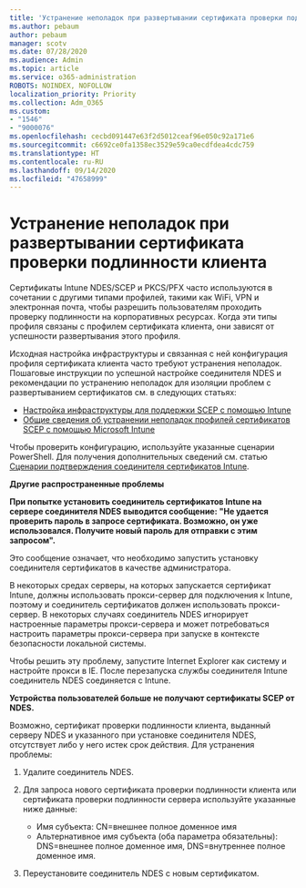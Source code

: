 ```yaml
---
title: 'Устранение неполадок при развертывании сертификата проверки подлинности клиента '
ms.author: pebaum
author: pebaum
manager: scotv
ms.date: 07/28/2020
ms.audience: Admin
ms.topic: article
ms.service: o365-administration
ROBOTS: NOINDEX, NOFOLLOW
localization_priority: Priority
ms.collection: Adm_O365
ms.custom:
- "1546"
- "9000076"
ms.openlocfilehash: cecbd091447e63f2d5012ceaf96e050c92a171e6
ms.sourcegitcommit: c6692ce0fa1358ec3529e59ca0ecdfdea4cdc759
ms.translationtype: HT
ms.contentlocale: ru-RU
ms.lasthandoff: 09/14/2020
ms.locfileid: "47658999"
---
```

# <a name="troubleshooting-client-authentication-certificate-deployment"></a>Устранение неполадок при развертывании сертификата проверки подлинности клиента 

Сертификаты Intune NDES/SCEP и PKCS/PFX часто используются в сочетании с другими типами профилей, такими как WiFi, VPN и электронная почта, чтобы разрешить пользователям проходить проверку подлинности на корпоративных ресурсах. Когда эти типы профиля связаны с профилем сертификата клиента, они зависят от успешности развертывания этого профиля.

Исходная настройка инфраструктуры и связанная с ней конфигурация профиля сертификата клиента часто требуют устранения неполадок. Пошаговые инструкции по успешной настройке соединителя NDES и рекомендации по устранению неполадок для изоляции проблем с развертыванием сертификатов см. в следующих статьях: 

- [Настройка инфраструктуры для поддержки SCEP с помощью Intune](https://support.microsoft.com/help/4459540/troubleshoot-ndes-configuration-for-use-with-intune)
- [Общие сведения об устранении неполадок профилей сертификатов SCEP с помощью Microsoft Intune](https://support.microsoft.com/help/4457481/troubleshooting-scep-certificate-profile-deployment-in-intune)

Чтобы проверить конфигурацию, используйте указанные сценарии PowerShell. Для получения дополнительных сведений см. статью [Сценарии подтверждения соединителя сертификатов Intune](https://github.com/microsoftgraph/powershell-intune-samples/tree/master/CertificationAuthority).

  
**Другие распространенные проблемы**

**При попытке установить соединитель сертификатов Intune на сервере соединителя NDES выводится сообщение: "Не удается проверить пароль в запросе сертификата. Возможно, он уже использовался. Получите новый пароль для отправки с этим запросом".**  

Это сообщение означает, что необходимо запустить установку соединителя сертификатов в качестве администратора.

В некоторых средах серверы, на которых запускается сертификат Intune, должны использовать прокси-сервер для подключения к Intune, поэтому и соединитель сертификатов должен использовать прокси-сервер. В некоторых случаях соединитель NDES игнорирует настроенные параметры прокси-сервера и может потребоваться настроить параметры прокси-сервера при запуске в контексте безопасности локальной системы. 
 
Чтобы решить эту проблему, запустите Internet Explorer как систему и настройте прокси в IE. После перезапуска службы соединителя Intune соединитель NDES соединяется с Intune.

**Устройства пользователей больше не получают сертификаты SCEP от NDES.**

Возможно, сертификат проверки подлинности клиента, выданный серверу NDES и указанного при установке соединителя NDES, отсутствует либо у него истек срок действия. Для устранения проблемы: 
 
1. Удалите соединитель NDES.  
2. Для запроса нового сертификата проверки подлинности клиента или сертификата проверки подлинности сервера используйте указанные ниже данные: 
 
    - Имя субъекта: CN=внешнее полное доменное имя  
    - Альтернативное имя субъекта (оба параметра обязательны): DNS=внешнее полное доменное имя, DNS=внутреннее полное доменное имя. 
 
3. Переустановите соединитель NDES с новым сертификатом.